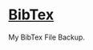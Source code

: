 # [BibTex](https://github.com/BrenoFariasdaSilva/bibtex)
My BibTex File Backup.

<div align="center>

![RepoBeats Statistics](https://repobeats.axiom.co/api/embed/d50ccb4513a7b1a93fac95b6a21e0e3c4ea97ced.svg "Repobeats analytics image")

</div>
